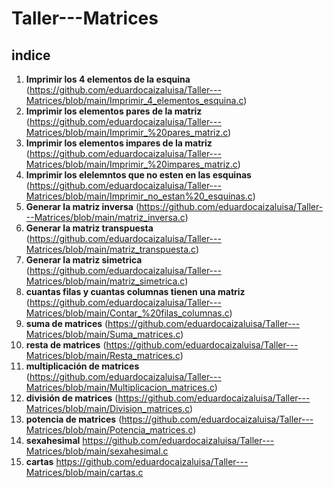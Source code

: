 # Taller---Matrices
## indice
1. **Imprimir los 4 elementos de la esquina**
(https://github.com/eduardocaizaluisa/Taller---Matrices/blob/main/Imprimir_4_elementos_esquina.c)
2. **Imprimir los elementos pares de la matriz**
(https://github.com/eduardocaizaluisa/Taller---Matrices/blob/main/Imprimir_%20pares_matriz.c)
3. **Imprimir los elementos impares de la matriz**
(https://github.com/eduardocaizaluisa/Taller---Matrices/blob/main/Imprimir_%20impares_matriz.c)
4. **Imprimir los elelemntos que no esten en las esquinas**
(https://github.com/eduardocaizaluisa/Taller---Matrices/blob/main/Imprimir_no_estan%20_esquinas.c)
5. **Generar la matriz inversa**
(https://github.com/eduardocaizaluisa/Taller---Matrices/blob/main/matriz_inversa.c)
6. **Generar la matriz transpuesta**
(https://github.com/eduardocaizaluisa/Taller---Matrices/blob/main/matriz_transpuesta.c)
7. **Generar la matriz simetrica**
(https://github.com/eduardocaizaluisa/Taller---Matrices/blob/main/matriz_simetrica.c)
8. **cuantas filas y cuantas columnas tienen una matriz**
(https://github.com/eduardocaizaluisa/Taller---Matrices/blob/main/Contar_%20filas_columnas.c)
9. **suma de matrices**
(https://github.com/eduardocaizaluisa/Taller---Matrices/blob/main/Suma_matrices.c)
10. **resta de matrices**
(https://github.com/eduardocaizaluisa/Taller---Matrices/blob/main/Resta_matrices.c)
11. **multiplicación de matrices**
(https://github.com/eduardocaizaluisa/Taller---Matrices/blob/main/Multiplicacion_matrices.c)
12. **división de matrices**
(https://github.com/eduardocaizaluisa/Taller---Matrices/blob/main/Division_matrices.c)
13. **potencia de matrices**
(https://github.com/eduardocaizaluisa/Taller---Matrices/blob/main/Potencia_matrices.c)
14. **sexahesimal**
https://github.com/eduardocaizaluisa/Taller---Matrices/blob/main/sexahesimal.c
15. **cartas**
 https://github.com/eduardocaizaluisa/Taller---Matrices/blob/main/cartas.c
